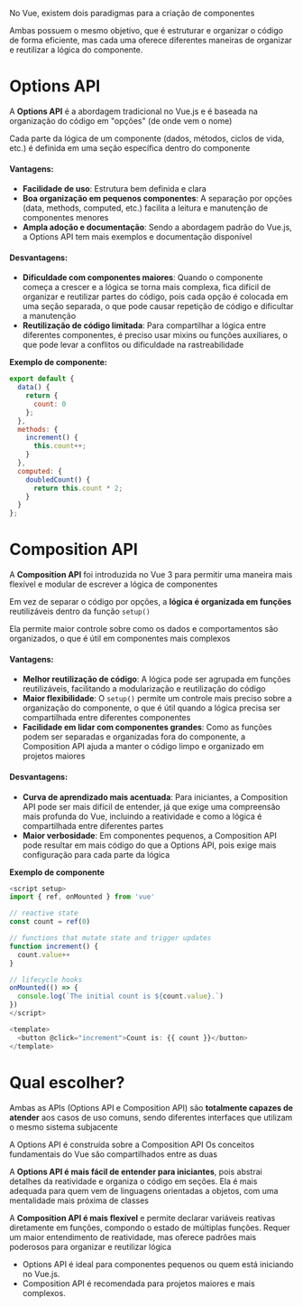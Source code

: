 No Vue, existem dois paradigmas para a criação de componentes

Ambas possuem o mesmo objetivo, que é estruturar e organizar o código de forma eficiente, mas cada uma oferece diferentes maneiras de organizar e reutilizar a lógica do componente.

# Options API

A **Options API** é a abordagem tradicional no Vue.js e é baseada na organização do código em "opções" (de onde vem o nome)

Cada parte da lógica de um componente (dados, métodos, ciclos de vida, etc.) é definida em uma seção específica dentro do componente

#### Vantagens:
- **Facilidade de uso**: Estrutura bem definida e clara
- **Boa organização em pequenos componentes**: A separação por opções (data, methods, computed, etc.) facilita a leitura e manutenção de componentes menores
- **Ampla adoção e documentação**: Sendo a abordagem padrão do Vue.js, a Options API tem mais exemplos e documentação disponível

#### Desvantagens:
- **Dificuldade com componentes maiores**: Quando o componente começa a crescer e a lógica se torna mais complexa, fica difícil de organizar e reutilizar partes do código, pois cada opção é colocada em uma seção separada, o que pode causar repetição de código e dificultar a manutenção
- **Reutilização de código limitada**: Para compartilhar a lógica entre diferentes componentes, é preciso usar mixins ou funções auxiliares, o que pode levar a conflitos ou dificuldade na rastreabilidade

**Exemplo de componente:**
```js
export default {
  data() {
    return {
      count: 0
    };
  },
  methods: {
    increment() {
      this.count++;
    }
  },
  computed: {
    doubledCount() {
      return this.count * 2;
    }
  }
};
```

# Composition API

A **Composition API** foi introduzida no Vue 3 para permitir uma maneira mais flexível e modular de escrever a lógica de componentes

Em vez de separar o código por opções, a **lógica é organizada em funções** reutilizáveis dentro da função `setup()`

Ela permite maior controle sobre como os dados e comportamentos são organizados, o que é útil em componentes mais complexos

#### Vantagens:
- **Melhor reutilização de código**: A lógica pode ser agrupada em funções reutilizáveis, facilitando a modularização e reutilização do código
- **Maior flexibilidade**: O `setup()` permite um controle mais preciso sobre a organização do componente, o que é útil quando a lógica precisa ser compartilhada entre diferentes componentes
- **Facilidade em lidar com componentes grandes**: Como as funções podem ser separadas e organizadas fora do componente, a Composition API ajuda a manter o código limpo e organizado em projetos maiores

#### Desvantagens:
- **Curva de aprendizado mais acentuada**: Para iniciantes, a Composition API pode ser mais difícil de entender, já que exige uma compreensão mais profunda do Vue, incluindo a reatividade e como a lógica é compartilhada entre diferentes partes
- **Maior verbosidade**: Em componentes pequenos, a Composition API pode resultar em mais código do que a Options API, pois exige mais configuração para cada parte da lógica

**Exemplo de componente**
```js
<script setup>
import { ref, onMounted } from 'vue'

// reactive state
const count = ref(0)

// functions that mutate state and trigger updates
function increment() {
  count.value++
}

// lifecycle hooks
onMounted(() => {
  console.log(`The initial count is ${count.value}.`)
})
</script>

<template>
  <button @click="increment">Count is: {{ count }}</button>
</template>
```

# Qual escolher?

Ambas as APIs (Options API e Composition API) são **totalmente capazes de atender** aos casos de uso comuns, sendo diferentes interfaces que utilizam o mesmo sistema subjacente

A Options API é construída sobre a Composition API
Os conceitos fundamentais do Vue são compartilhados entre as duas

A **Options API é mais fácil de entender para iniciantes**, pois abstrai detalhes da reatividade e organiza o código em seções. Ela é mais adequada para quem vem de linguagens orientadas a objetos, com uma mentalidade mais próxima de classes

A **Composition API é mais flexível** e permite declarar variáveis reativas diretamente em funções, compondo o estado de múltiplas funções. Requer um maior entendimento de reatividade, mas oferece padrões mais poderosos para organizar e reutilizar lógica

- Options API é ideal para componentes pequenos ou quem está iniciando no Vue.js.
- Composition API é recomendada para projetos maiores e mais complexos.